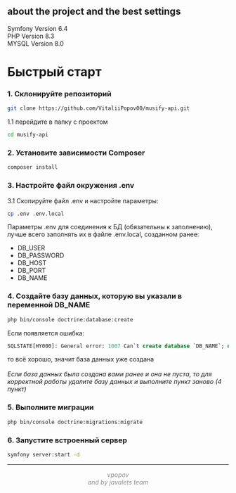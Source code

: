 ## about the project and the best settings
Symfony Version 6.4
<br>
PHP Version 8.3
<br>
MYSQL Version 8.0

# Быстрый старт

### 1. Склонируйте репозиторий
```bash
git clone https://github.com/VitaliiPopov00/musify-api.git
```
1.1 перейдите в папку с проектом
```bash
cd musify-api
```

### 2. Установите зависимости Composer
``` bash
composer install
```

### 3. Настройте файл окружения .env
3.1 Скопируйте файл .env и настройте параметры:
```bash
cp .env .env.local
```
Параметры .env для соединения к БД (обязательны к заполнению), лучше всего заполнять их в файле .env.local, созданном ранее:
* DB_USER
* DB_PASSWORD
* DB_HOST
* DB_PORT
* DB_NAME

### 4. Создайте базу данных, которую вы указали в переменной DB_NAME
```bash
php bin/console doctrine:database:create
```
Если появляется ошибка:
```SQL
SQLSTATE[HY000]: General error: 1007 Can`t create database `DB_NAME`; database exists
```
то всё хорошо, значит база данных уже создана
<br>
<br>
*Если база данных была создана вами ранее и она не пуста, то для корректной работы удалите базу данных и выполните пункт заново (4 пункт)*

### 5. Выполните миграции
```bash
php bin/console doctrine:migrations:migrate
```

### 6. Запустите встроенный сервер
```bash
symfony server:start -d
```

---
<center style="color: #8e8e8e; font-style: italic">
vpopov
<br>
and by javalets team
</center>
